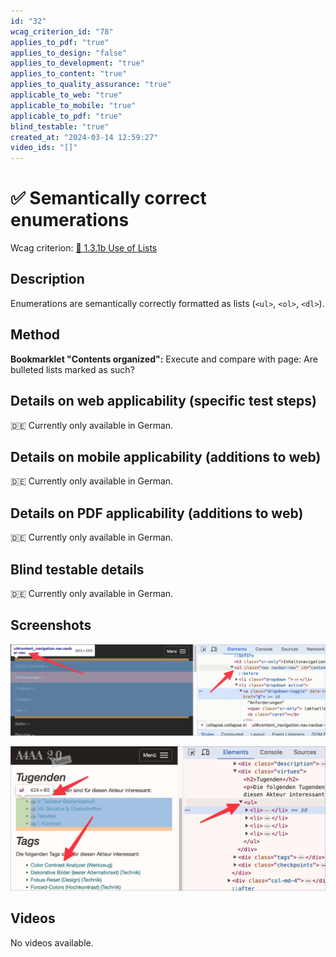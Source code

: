 ```yaml
---
id: "32"
wcag_criterion_id: "78"
applies_to_pdf: "true"
applies_to_design: "false"
applies_to_development: "true"
applies_to_content: "true"
applies_to_quality_assurance: "true"
applicable_to_web: "true"
applicable_to_mobile: "true"
applicable_to_pdf: "true"
blind_testable: "true"
created_at: "2024-03-14 12:59:27"
video_ids: "[]"
---
```


# ✅ Semantically correct enumerations

Wcag criterion: [📜 1.3.1b Use of Lists](..)

## Description

Enumerations are semantically correctly formatted as lists (`<ul>`, `<ol>`, `<dl>`).

## Method

**Bookmarklet "Contents organized":** Execute and compare with page: Are bulleted lists marked as such?

## Details on web applicability (specific test steps)

🇩🇪 Currently only available in German.

## Details on mobile applicability (additions to web)

🇩🇪 Currently only available in German.

## Details on PDF applicability (additions to web)

🇩🇪 Currently only available in German.

## Blind testable details

🇩🇪 Currently only available in German.

## Screenshots

![Navigations-Liste in A4AA](images/navigations-liste-in-a4aa.png)

![Diverse Listen in A4AA](images/diverse-listen-in-a4aa.png)

## Videos

No videos available.
